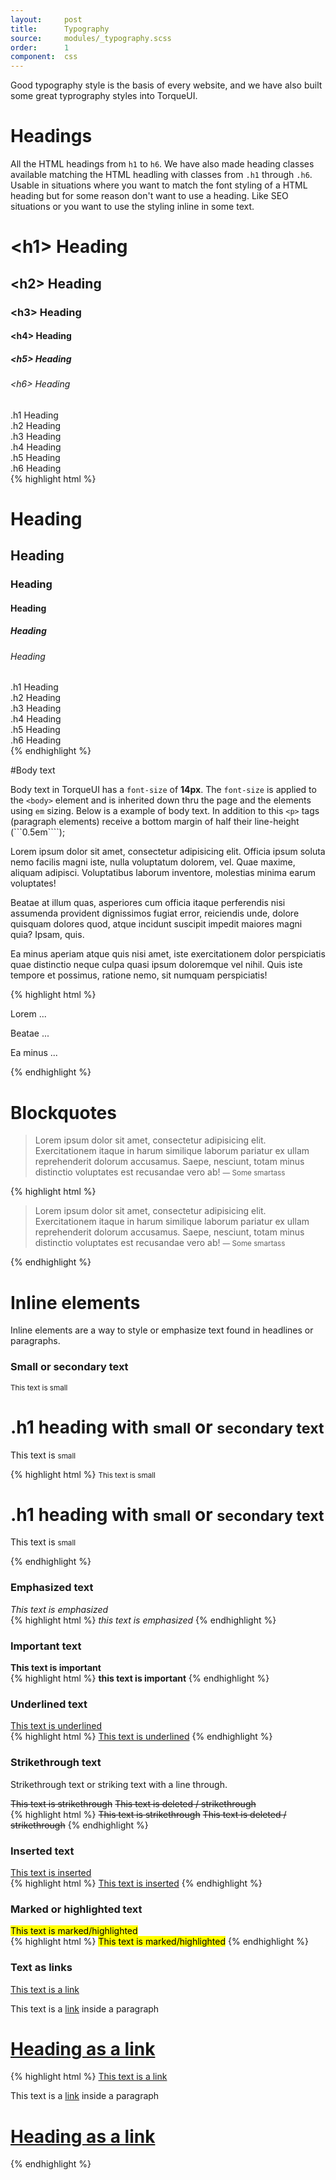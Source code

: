 ```yaml
---
layout:     post
title:      Typography
source:     modules/_typography.scss
order:      1
component:  css
---
```



<p class="lead">Good typography style is the basis of every website, and we have also built some great typrography styles into TorqueUI.</p>

# Headings

All the HTML headings from ```h1``` to ```h6```. We have also made heading classes available matching the HTML headling with classes from ```.h1``` through ```.h6```. Usable in situations where you want to match the font styling of a HTML heading but for some reason don't want to use a heading. Like SEO situations or you want to use the styling inline in some text.

<div class="m-browser">
  <div class="browser">
    <div class="image">
        <div class="content clearfix">
            <h1>&lt;h1&gt; Heading</h1>
            <h2>&lt;h2&gt; Heading</h2>
            <h3>&lt;h3&gt; Heading</h3>
            <h4>&lt;h4&gt; Heading</h4>
            <h5>&lt;h5&gt; Heading</h5>
            <h6>&lt;h6&gt; Heading</h6>
            <div class="h1">.h1 Heading</div>
            <div class="h2">.h2 Heading</div>
            <div class="h3">.h3 Heading</div>
            <div class="h4">.h4 Heading</div>
            <div class="h5">.h5 Heading</div>
            <div class="h6">.h6 Heading</div>
        </div>
    </div>
  </div>
{% highlight html %}
<h1>Heading</h1>
<h2>Heading</h2>
<h3>Heading</h3>
<h4>Heading</h4>
<h5>Heading</h5>
<h6>Heading</h6>
<div class="h1">.h1 Heading</div>
<div class="h2">.h2 Heading</div>
<div class="h3">.h3 Heading</div>
<div class="h4">.h4 Heading</div>
<div class="h5">.h5 Heading</div>
<div class="h6">.h6 Heading</div>
{% endhighlight %}
</div>


#Body text

Body text in TorqueUI has a ```font-size``` of **14px**. The ```font-size``` is applied to the ```<body>``` element and is inherited down thru the page and the elements using ```em``` sizing. Below is a example of body text. In addition to this ```<p>``` tags (paragraph elements) receive a bottom margin of half their line-height (```0.5em````);

<div class="m-browser">
  <div class="browser">
    <div class="image">
        <div class="content clearfix">
        <p>Lorem ipsum dolor sit amet, consectetur adipisicing elit. Officia ipsum soluta nemo facilis magni iste, nulla voluptatum dolorem, vel. Quae maxime, aliquam adipisci. Voluptatibus laborum inventore, molestias minima earum voluptates!</p>
        <p>Beatae at illum quas, asperiores cum officia itaque perferendis nisi assumenda provident dignissimos fugiat error, reiciendis unde, dolore quisquam dolores quod, atque incidunt suscipit impedit maiores magni quia? Ipsam, quis.</p>
        <p>Ea minus aperiam atque quis nisi amet, iste exercitationem dolor perspiciatis quae distinctio neque culpa quasi ipsum doloremque vel nihil. Quis iste tempore et possimus, ratione nemo, sit numquam perspiciatis!</p>
        </div>
    </div>
  </div>
{% highlight html %}
<p>Lorem ...</p>
<p>Beatae ...</p>
<p>Ea minus ...</p>
{% endhighlight %}
</div>


# Blockquotes

<div class="m-browser">
  <div class="browser">
    <div class="image">
        <div class="content clearfix">
            <blockquote>
              <p>Lorem ipsum dolor sit amet, consectetur adipisicing elit. Exercitationem
              itaque in harum similique laborum pariatur ex ullam reprehenderit dolorum
              accusamus. Saepe, nesciunt, totam minus distinctio voluptates est recusandae
              vero ab!
              <small>— Some smartass</small>
              </p>
            </blockquote>        
        </div>
    </div>
  </div>
{% highlight html %}
<blockquote>
  <p>Lorem ipsum dolor sit amet, consectetur adipisicing elit. Exercitationem
  itaque in harum similique laborum pariatur ex ullam reprehenderit dolorum
  accusamus. Saepe, nesciunt, totam minus distinctio voluptates est recusandae
  vero ab!
  <small>— Some smartass</small>
  </p>
</blockquote>
{% endhighlight %}
</div>




# Inline elements
Inline elements are a way to style or emphasize text found in headlines or paragraphs. 

### Small or secondary text

<div class="m-browser">
  <div class="browser">
    <div class="image">
        <div class="content clearfix">
        <small>This text is small</small>
        <h1>.h1 heading with <small>small</small> or <small>secondary text</small></h1>
        <p>This text is <small>small</small></p>
        </div>
    </div>
  </div>
{% highlight html %}
<small>This text is small</small>
<h1>.h1 heading with <small>small</small> or <small>secondary text</small></h1>
<p>This text is <small>small</small></p>
{% endhighlight %}
</div>


### Emphasized text

<div class="m-browser">
  <div class="browser">
    <div class="image">
        <div class="content clearfix">
            <em>This text is emphasized</em>
        </div>
    </div>
  </div>
{% highlight html %}
<em>this text is emphasized</em>
{% endhighlight %}
</div>


### Important text

<div class="m-browser">
  <div class="browser">
    <div class="image">
        <div class="content clearfix">
            <strong>This text is important</strong>
        </div>
    </div>
  </div>
{% highlight html %}
<strong>this text is important</strong>
{% endhighlight %}
</div>


### Underlined text

<div class="m-browser">
  <div class="browser">
    <div class="image">
        <div class="content clearfix">
            <u>This text is underlined</u>
        </div>
    </div>
  </div>
{% highlight html %}
<u>This text is underlined</u>
{% endhighlight %}
</div>

### Strikethrough text
Strikethrough text or striking text with a line through.

<div class="m-browser">
  <div class="browser">
    <div class="image">
        <div class="content clearfix">
        <s>This text is strikethrough</s>
        <del>This text is deleted / strikethrough</del>
        </div>
    </div>
  </div>
{% highlight html %}
<s>This text is strikethrough</s>
<del>This text is deleted / strikethrough</del>
{% endhighlight %}
</div>



### Inserted text

<div class="m-browser">
  <div class="browser">
    <div class="image">
        <div class="content clearfix">
            <ins>This text is inserted</ins>
        </div>
    </div>
  </div>
{% highlight html %}
<ins>This text is inserted</ins>
{% endhighlight %}
</div>




### Marked or highlighted text

<div class="m-browser">
  <div class="browser">
    <div class="image">
        <div class="content clearfix">
            <mark>This text is marked/highlighted</mark>
        </div>
    </div>
  </div>
{% highlight html %}
<mark>This text is marked/highlighted</mark>
{% endhighlight %}
</div>





### Text as links 

<div class="m-browser">
  <div class="browser">
    <div class="image">
        <div class="content clearfix">
            <a href="#">This text is a link</a>
            <p>This text is a <a href="#">link</a> inside a paragraph</p>
            <h1><a href="#">Heading as a link</a></h1>
        </div>
    </div>
  </div>
{% highlight html %}
<a href="#">This text is a link</a>
<p>This text is a <a href="#">link</a> inside a paragraph</p>
<h1><a href="#">Heading as a link</a></h1>
{% endhighlight %}
</div>





